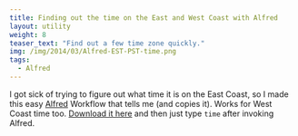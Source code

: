 ```yaml
---
title: Finding out the time on the East and West Coast with Alfred
layout: utility
weight: 8
teaser_text: "Find out a few time zone quickly."
img: /img/2014/03/Alfred-EST-PST-time.png
tags:
  - Alfred
---
```

I got sick of trying to figure out what time it is on the East Coast, so I made this easy [Alfred](http://alfredapp.com) Workflow that tells me (and copies it). Works for West Coast time too. [Download it here](/utilities/alfred/time-tools/Time-Tools.alfredworkflow) and then just type `time` after invoking Alfred.